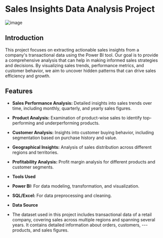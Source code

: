 # Sales Insights Data Analysis Project
![image](https://github.com/ParthSankpal/Sales-Insights-Data-Analysis/assets/114609530/3bbcd654-d8a7-4646-b2ad-238c29f9efd9)
## Introduction
This project focuses on extracting actionable sales insights from a company's transactional data using the Power BI tool. Our goal is to provide a comprehensive analysis that can help in making informed sales strategies and decisions. By visualizing sales trends, performance metrics, and customer behavior, we aim to uncover hidden patterns that can drive sales efficiency and growth.

## Features
- **Sales Performance Analysis:** Detailed insights into sales trends over time, including monthly, quarterly, and yearly sales figures.
- **Product Analysis:** Examination of product-wise sales to identify top-performing and underperforming products.
- **Customer Analysis:** Insights into customer buying behavior, including segmentation based on purchase history and value.
- **Geographical Insights:** Analysis of sales distribution across different regions and territories.
- **Profitability Analysis:** Profit margin analysis for different products and customer segments.

- **Tools Used**
- **Power BI:** For data modeling, transformation, and visualization.
- **SQL/Excel:** For data preprocessing and cleaning.
- **Data Source**
- The dataset used in this project includes transactional data of a retail company, covering sales across multiple regions and spanning several years. It contains detailed information about orders, customers, --- 
  products, and sales figures.



